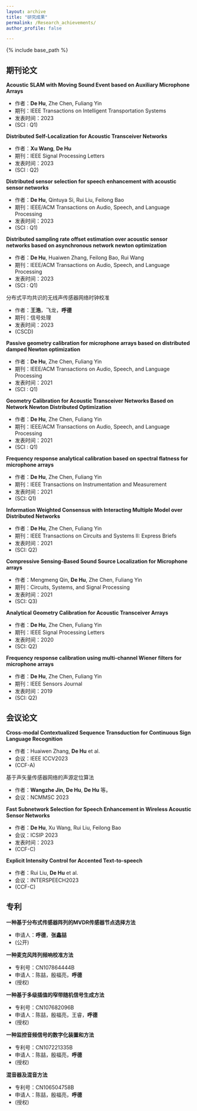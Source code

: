 ```yaml
---
layout: archive
title: "研究成果"
permalink: /Research_achievements/
author_profile: false

---
```


{% include base_path %}




## 期刊论文

 **Acoustic SLAM with Moving Sound Event based on Auxiliary Microphone Arrays**
   - 作者：**De Hu**, Zhe Chen, Fuliang Yin
   - 期刊：IEEE Transactions on Intelligent Transportation Systems
   - 发表时间：2023
   - (SCI : Q1)

 **Distributed Self-Localization for Acoustic Transceiver Networks**
   - 作者：**Xu Wang**, **De Hu**
   - 期刊：IEEE Signal Processing Letters
   - 发表时间：2023
   - (SCI : Q2)

 **Distributed sensor selection for speech enhancement with acoustic sensor networks**
   - 作者：**De Hu**, Qintuya Si, Rui Liu, Feilong Bao
   - 期刊：IEEE/ACM Transactions on Audio, Speech, and Language Processing
   - 发表时间：2023
   - (SCI : Q1)

 **Distributed sampling rate offset estimation over acoustic sensor networks based on asynchronous network newton optimization**
   - 作者：**De Hu**, Huaiwen Zhang, Feilong Bao, Rui Wang
   - 期刊：IEEE/ACM Transactions on Audio, Speech, and Language Processing
   - 发表时间：2023
   - (SCI : Q1)
     
 分布式平均共识的无线声传感器网络时钟校准
   - 作者：**王浩**，飞龙，**呼德**
   - 期刊：信号处理
   - 发表时间：2023
   - (CSCD)

 **Passive geometry calibration for microphone arrays based on distributed damped Newton optimization**
   - 作者：**De Hu**, Zhe Chen, Fuliang Yin
   - 期刊：IEEE/ACM Transactions on Audio, Speech, and Language Processing
   - 发表时间：2021
   - (SCI : Q1)

 **Geometry Calibration for Acoustic Transceiver Networks Based on Network Newton Distributed Optimization**
   - 作者：**De Hu**, Zhe Chen, Fuliang Yin
   - 期刊：IEEE/ACM Transactions on Audio, Speech, and Language Processing
   - 发表时间：2021
   - (SCI : Q1)

 **Frequency response analytical calibration based on spectral flatness for microphone arrays**
   - 作者：**De Hu**, Zhe Chen, Fuliang Yin
   - 期刊：IEEE Transactions on Instrumentation and Measurement
   - 发表时间：2021
   - (SCI: Q1)

**Information Weighted Consensus with Interacting Multiple Model over Distributed Networks**
   - 作者：**De Hu**, Zhe Chen, Fuliang Yin
   - 期刊：IEEE Transactions on Circuits and Systems II: Express Briefs
   - 发表时间：2021
   - (SCI: Q2)

**Compressive Sensing-Based Sound Source Localization for Microphone arrays**
   - 作者：Mengmeng Qin, **De Hu**, Zhe Chen, Fuliang Yin
   - 期刊：Circuits, Systems, and Signal Processing
   - 发表时间：2021
   - (SCI: Q3)

 **Analytical Geometry Calibration for Acoustic Transceiver Arrays**
   - 作者：**De Hu**, Zhe Chen, Fuliang Yin
   - 期刊：IEEE Signal Processing Letters
   - 发表时间：2020
   - (SCI: Q2)

 **Frequency response calibration using multi-channel Wiener filters for microphone arrays**
   - 作者：**De Hu**, Zhe Chen, Fuliang Yin
   - 期刊：IEEE Sensors Journal
   - 发表时间：2019
   - (SCI: Q2)


## 会议论文

 **Cross-modal Contextualized Sequence Transduction for Continuous Sign Language Recognition**
   - 作者：Huaiwen Zhang, **De Hu** et al.
   - 会议：IEEE ICCV2023
   - (CCF-A)

 基于声矢量传感器网络的声源定位算法
   - 作者：**Wangzhe Jin**, **De Hu**, **De Hu** 等。
   - 会议：NCMMSC 2023

 **Fast Subnetwork Selection for Speech Enhancement in Wireless Acoustic Sensor Networks**
   - 作者：**De Hu**, Xu Wang, Rui Liu, Feilong Bao
   - 会议：ICSIP 2023
   - 发表时间：2023
   - (CCF-C)
 
 **Explicit Intensity Control for Accented Text-to-speech**
   - 作者：Rui Liu, **De Hu** et al.
   - 会议：INTERSPEECH2023
   - (CCF-C)


## 专利


 **一种基于分布式传感器阵列的MVDR传感器节点选择方法**
   - 申请人：**呼德**，**张鑫喆**
   - (公开)

 **一种麦克风阵列频响校准方法**
   - 专利号：CN107864444B
   - 申请人：陈喆，殷福亮，**呼德**
   - (授权)

 **一种基于多级插值的窄带随机信号生成方法**
   - 专利号：CN107682096B
   - 申请人：陈喆，殷福亮，王睿，**呼德**
   - (授权)

 **一种监控音频信号的数字化装置和方法**
   - 专利号：CN107221335B
   - 申请人：陈喆，殷福亮，**呼德**
   - (授权)

 **混音器及混音方法**
   - 专利号：CN106504758B
   - 申请人：陈喆，殷福亮，**呼德**
   - (授权)


